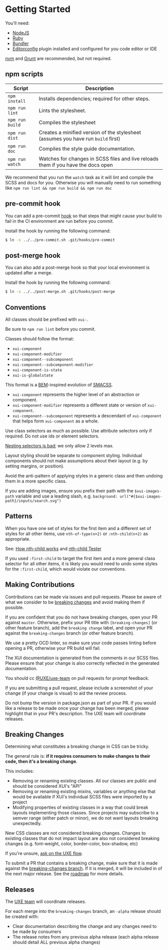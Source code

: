 
Getting Started
===============

You'll need:

 * [NodeJS](https://nodejs.org/)
 * [Ruby](https://www.ruby-lang.org/en/)
 * [Bundler](http://bundler.io/)
 * [Editorconfig](http://editorconfig.org/) plugin installed and configured for you code editor or IDE

[nvm](https://github.com/creationix/nvm) and [Grunt](http://gruntjs.com/) are recommended, but not required.


npm scripts
-----------

Script          | Description
----------------|-------------
`npm install`   | Installs dependencies; required for other steps.
`npm run lint`  | Lints the stylesheet.
`npm run build` | Compiles the stylesheet
`npm run dist`  | Creates a minified version of the stylesheet (assumes you have run `build` first)
`npm run doc`   | Compiles the style guide documentation.
`npm run watch` | Watches for changes in SCSS files and live reloads them if you have the docs open

We recommend that you run the `watch` task as it will lint and compile the SCSS and docs for you.
Otherwise you will manually need to run something like `npm run lint && npm run build && npm run doc`


pre-commit hook
---------------

You can add a pre-commit [hook](http://git-scm.com/book/en/v2/Customizing-Git-Git-Hooks) so that steps that might cause your build to fail in the CI environment are run before you commit.

Install the hook by running the following command:

```bash
$ ln -s ../../pre-commit.sh .git/hooks/pre-commit
```


post-merge hook
---------------

You can also add a post-merge hook so that your local environment is updated after a merge.

Install the hook by running the following command:

```bash
$ ln -s ../../post-merge.sh .git/hooks/post-merge
```


Conventions
-----------

All classes should be prefixed with `xui-`.

Be sure to `npm run lint` before you commit.

Classes should follow the format:

 * `xui-component`
 * `xui-component-modifier`
 * `xui-component--subcomponent`
 * `xui-component--subcomponent-modifier`
 * `xui-component-is-state`
 * `xui-is-globalstate`

This format is a [BEM](https://en.bem.info/)-inspired evolution of [SMACSS](https://smacss.com/).

 * `xui-component` represents the higher level of an abstraction or component.
 * `xui-component-modifier` represents a different state or version of `xui-component`.
 * `xui-component--subcomponent` represents a descendant of `xui-component` that
   helps form `xui-component` as a whole.

Use class selectors as much as possible. Use attribute selectors only if required.
Do not use ids or element selectors.

[Nesting selectors is bad](http://markdotto.com/2015/07/20/css-nesting/); we only allow 2 levels max.

Layout styling should be separate to component styling. Individual components
should not make assumptions about their layout (e.g. by setting margins, or position).

Avoid the anti-pattern of applying styles in a generic class and then undoing them in a
more specific class.

If you are adding images, ensure you prefix their path with the `$xui-images-path` variable and use
a leading slash, e.g. `background: url("#{$xui-images-path}/inputs/search.svg")`


Patterns
--------

When you have one set of styles for the first item and a different set of styles for all
other items, use `nth-of-type(n+2)` or `:nth-child(n+2)` as appropriate.

See: [How nth-child works](https://css-tricks.com/how-nth-child-works/) and
[nth-child Tester](https://css-tricks.com/examples/nth-child-tester/)

If you used `:first-child` to target the first item and a more general class selector for all
other items, it is likely you would need to undo some styles for the `:first-child`, which would
violate our conventions.


Making Contributions
--------------------

Contributions can be made via issues and pull requests. Please be aware of what we consider to be
[breaking changes](#breaking-changes) and avoid making them if possible. 

If you are confident that you do not have breaking changes, open your PR against `master`. 
Otherwise, prefix your PR title with `[breaking-changes]` (or other feature branch), add the `breaking change` label,
and open your PR against the `breaking-changes` branch (or other feature branch). 

We use a pretty OCD linter, so make sure your code passes linting before opening a PR, otherwise
your PR build will fail.

The XUI documentation is generated from the comments in our SCSS files. Please ensure that your change
is also correctly reflected in the generated documentation.

You should cc [@UXE/uxe-team](https://github.dev.xero.com/orgs/UXE/teams/uxe-team)
on pull requests for prompt feedback.

If you are submitting a pull request, please include a screenshot of your change (if your change is visual)
to aid the review process.

Do not bump the version in package.json as part of your PR. If you would like a release to be made
once your change has been merged, please highlight that in your PR's description. The UXE team will
coordinate releases.


Breaking Changes
----------------

Determining what constitutes a breaking change in CSS can be tricky.

The general rule is: **if it requires consumers to make changes to their code, then it's a breaking change**.

This includes:

* Removing or renaming existing classes. All our classes are public and should be considered XUI's "API"
* Removing or renaming existing mixins, variables or anything else that would be available if XUI's individual
SCSS files were imported by a project
* Modifying properties of existing classes in a way that could break layouts implementing those classes.
Since projects may subscribe to a semver range (either patch or minor), we do not want layouts
breaking unexpectedly.

New CSS classes are not considered breaking changes. Changes to existing classes that do not impact
layout are also not considered breaking changes (e.g. font-weight, color, border-color, box-shadow, etc)

If you're unsure, [ask on the UXE flow](https://www.flowdock.com/app/xero/ux-engineering).

To submit a PR that contains a breaking change, make sure that it is made against the
[breaking-changes branch](https://github.dev.xero.com/UXE/xui/tree/breaking-changes). If it is merged,
it will be included in of the next major release. See the [roadmap](https://github.dev.xero.com/UXE/xui/wiki#roadmap)
for more details.


Releases
--------

The [UXE team](https://github.dev.xero.com/orgs/UXE/teams/uxe-team) will coordinate releases.

For each merge into the `breaking-changes` branch, an `-alpha` release should be created with:

* Clear documentation describing the change and any changes need to be made by consumers
* The release notes from any previous alpha release (each alpha release should detail ALL previous alpha changes)
